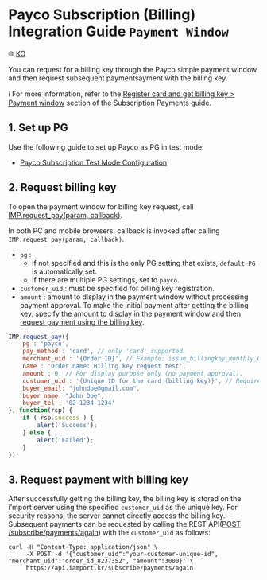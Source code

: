 # Payco Subscription (Billing) Integration Guide `Payment Window`

:globe_with_meridians: <a href="https://github.com/iamport/iamport-manual/blob/master/%EB%B9%84%EC%9D%B8%EC%A6%9D%EA%B2%B0%EC%A0%9C/example/payco-request-billing-key.md">KO</a>

You can request for a billing key through the Payco simple payment window and then request subsequent paymentsayment with the billing key.<Br />

ℹ️ For more information, refer to the [Register card and get billing key > Payment window](https://docs.iamport.kr/en-US/implementation/subscription#issue-billing-b) section of the Subscription Payments guide.

## 1. Set up PG

Use the following guide to set up Payco as PG in test mode:
- <a href="https://guide.iamport.kr/d6601ff5-49ec-45a6-8bfb-79752e700942" target="_blank">Payco Subscription Test Mode Configuration</a>

## 2. Request billing key

To open the payment window for billing key request, call [IMP.request_pay(param, callback)](https://docs.iamport.kr/en-US/tech/imp#request_pay).

In both PC and mobile browsers, callback is invoked after calling `IMP.request_pay(param, callback)`.

- `pg` : 
	- If not specified and this is the only PG setting that exists, `default PG` is automatically set. 
	- If there are multiple PG settings, set to `payco`.
- `customer_uid` : must be specified for billing key registration.
- `amount` : amount to display in the payment window without processing payment approval. To make the initial payment after getting the billing key, specify the amount to display in the payment window and then [request payment using the billing key](#request-pay).

```javascript
IMP.request_pay({
	pg : 'payco',
	pay_method : 'card', // only 'card' supported.
	merchant_uid : '{Order ID}', // Example: issue_billingkey_monthly_0001
	name : 'Order name: Billing key request test',
	amount : 0, // For display purpose only (no payment approval).
	customer_uid : '{Unique ID for the card (billing key)}', // Required (Example: gildong_0001_1234)
	buyer_email: "johndoe@gmail.com",
    buyer_name: "John Doe",
	buyer_tel : '02-1234-1234'
}, function(rsp) {
	if ( rsp.success ) {
		alert('Success');
	} else {
		alert('Failed');
	}
});
```

<a name="request-pay" />

## 3. Request payment with billing key

After successfully getting the billing key, the billing key is stored on the i'mport server using the specified `customer_uid` as the unique key. For security reasons, the server cannot directly access the billing key. Subsequent payments can be requested by calling the REST API([POST /subscribe/payments/again](https://api.iamport.kr/#!/subscribe/again)) with the `customer_uid` as follows:

```
curl -H "Content-Type: application/json" \   
     -X POST -d '{"customer_uid":"your-customer-unique-id", "merchant_uid":"order_id_8237352", "amount":3000}' \
     https://api.iamport.kr/subscribe/payments/again	 
```